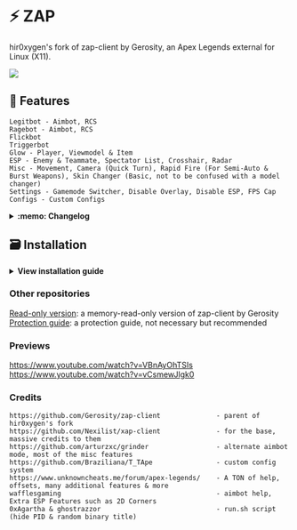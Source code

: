# ⚡ ZAP
hir0xygen's fork of zap-client by Gerosity, an Apex Legends external for Linux (X11).

![](https://i.imgur.com/0bNmJQj.png)

## :page_facing_up: Features
    Legitbot - Aimbot, RCS
    Ragebot - Aimbot, RCS
    Flickbot
    Triggerbot
    Glow - Player, Viewmodel & Item
    ESP - Enemy & Teammate, Spectator List, Crosshair, Radar
    Misc - Movement, Camera (Quick Turn), Rapid Fire (For Semi-Auto & Burst Weapons), Skin Changer (Basic, not to be confused with a model changer)
    Settings - Gamemode Switcher, Disable Overlay, Disable ESP, FPS Cap
    Configs - Custom Configs

<details>
<summary><b>:memo: Changelog</b></summary>

    v1.0.7b - 29th April 2024
        - More general code cleanup
        - Now spawns on primary monitor, at maximum refresh rate for that monitor
        - Now caps to the primary monitors refresh rate by default
        - Fixed trigger bot hip fire range not saving in config

    v1.0.7 - 28th April 2024
        - More general code cleanup
        - Changed game version check to scan all existing Steam libraries
        - Split trigger bot range in independent ADS/hip fire options
        - Removed sub-tabs in "MISC" tab, instead moved it into separate containers
        - Menu style changes

    v1.0.6b - 22nd April 2024
        - Forked from zap-client by Gerosity
        - Reformatted stuff
        - Redesigned console output
        - General code cleanup (got rid of some if-else chains)
        - Removed "cool" looking delays in run.sh and initialization (was annoying)

    view changelog for prior versions at Gerosity/zap-client
</details>

## :card_file_box: Installation
<details>
<summary><b>View installation guide</b></summary>

It's recommended you use GNOME or Cinnamon as your desktop environment, though others might work.
KDE Plasma is known not to allow the overlay to be drawn above the game.

**1. Install dependencies**

    sudo apt install git cmake g++ gcc xorg-dev libudev-dev libglu1-mesa-dev libxrandr-dev libxinerama-dev libxcursor-dev libxi-dev libxkbcommon-dev libwayland-dev libinput-dev libsoil-dev build-essential libx11-dev libxtst-dev

**2. Build glfw**

    git clone https://github.com/glfw/glfw.git
    cd glfw
    mkdir build
    cd build
    cmake ..
    make
    sudo make install

**3. Navigate to directory for cheat files (I use `/Documents/development/` for example)**

    cd ~/Documents/

**4. Clone repo**

    git clone https://github.com/hir0xygen/zap-client.git
    cd zap-client

**5. Build & Run**

    mkdir build
    cd build
    cmake ..
    make
    chmod +x run.sh
    ./run.sh

**6. Press insert to toggle the menu (you can only interact with the menu and the game when the menu is active)**
**Note: You will need to tab between the cheat overlay and Apex**  
**If the overlay is not vertically aligned correctly (watermark is not all the way in the top-left corner, ESP misaligned), you can hold SUPER + Left-Mouse-Button and then drag it upwards on most desktop environments.**
</details>

### Other repositories
[Read-only version](https://github.com/Gerosity/zap-client-Read-Only-): a memory-read-only version of zap-client by Gerosity  
[Protection guide](https://github.com/Gerosity/Apex-Protection): a protection guide, not necessary but recommended

### Previews
https://www.youtube.com/watch?v=VBnAyOhTSIs  
https://www.youtube.com/watch?v=vCsmewJlgk0

### Credits
    https://github.com/Gerosity/zap-client              - parent of hir0xygen's fork
    https://github.com/Nexilist/xap-client              - for the base, massive credits to them
    https://github.com/arturzxc/grinder                 - alternate aimbot mode, most of the misc features
    https://github.com/Braziliana/T_TApe                - custom config system
    https://www.unknowncheats.me/forum/apex-legends/    - A TON of help, offsets, many additional features & more
    wafflesgaming                                       - aimbot help, Extra ESP Features such as 2D Corners
    0xAgartha & ghostrazzor                             - run.sh script (hide PID & random binary title)
